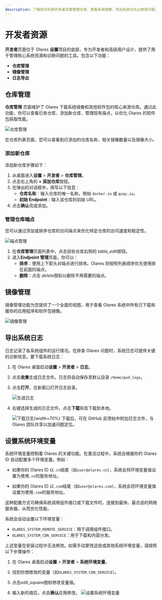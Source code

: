 ```yaml
---
description: 了解如何利用开发者页面管理仓库、查看系统镜像、导出系统日志以排查问题。
---
```


# 开发者资源

**开发者**页面位于 Olares **设置**项目的底部，专为开发者和高级用户设计，提供了用于管理核心系统资源和诊断问题的工具。包含以下功能：
* **仓库管理**
* **镜像管理**
* **日志导出**

## 仓库管理

**仓库管理** 页面维护了 Olares 下载系统镜像和其他软件包的核心来源仓库。通过此功能，你可以查看已有仓库、添加新仓库、管理现有端点，以优化 Olares 的软件包获取性能。

![仓库管理](/images/zh/manual/olares/repo-management.png#bordered)

在仓库列表页面，您可以查看到已添加的仓库名称、相关镜像数量以及镜像大小。

### 添加新仓库
添加新仓库步骤如下：
1. 从桌面进入**设置** > **开发者** > **仓库管理**。 
2. 点击右上角的 **+ 添加仓库**按钮。 
3. 在弹出的对话框中，填写以下信息：
   * **仓库名称**：输入仓库的唯一名称，例如 `docker.io` 或 `quay.io`。
   * **初始 Endpoint**：输入该仓库的初始 URL。 
4. 点击**确认**完成添加。

### 管理仓库端点

您可以通过添加或排序仓库的访问端点来优化特定仓库的访问速度和稳定性。

![端点管理](/images/zh/manual/olares/repo-endpoint-management.png#bordered)

1.  在**仓库管理**页面列表中，点击目标仓库右侧的 <i class="material-symbols-outlined">table_edit</i>按钮。
2. 进入**Endpoint 管理**页面，你可以：
   * **排序**：使用上下箭头对端点进行排序。Olares 将按照列表顺序优先使用排在前面的端点。
   * **删除**：点击 <i class="material-symbols-outlined">delete</i>图标以删除不再需要的端点。

## 镜像管理

镜像管理功能为您提供了一个全面的视图，用于查看 Olares 系统中所有已下载和缓存的应用程序和软件包镜像。

![镜像管理](/images/zh/manual/olares/image-management.png#bordered)

## 导出系统日志

日志记录了各系统组件的运行情况。在排查 Olares 问题时，系统日志可提供关键的诊断信息。要下载系统日志：

1. 在 Olares 桌面启动**设置** > **开发者** > **日志**。  
2. 点击**收集**生成日志文件。日志将自动保存至默认目录 `/Home/pod_logs`。 
3. 点击**打开**，在新窗口打开日志目录。  

   ![生成日志](/images/zh/manual/olares/export-log.png#bordered)

4. 右键选择生成的日志文件，点击**下载**将其下载到本地。  

   ![下载日志](/images/zh/manual/olares/download-log.png#bordered){width=70%}
下载后，可在 GitHub 反馈帖中附加日志文件，与 Olares 团队共享以加速问题定位。

## 设置系统环境变量

系统环境变量控制着 Olares 的关键功能。在激活过程中，系统会根据你的 Olares ID 自动配置多个环境变量。例如：

- 如果你的 Olares ID 以`.cn`结尾（如`user@olares.cn`），系统会将环境变量值设置为使用`.cn`的服务地址。

- 如果你的 Olares ID 以`.com`结尾（如`user@olares.com`），系统会将环境变量值设置为使用`.com`的服务地址。

这种配置方式可确保系统调用组件接口或下载文件时，连接到最快、最合适的网络服务器，从而优化性能。

系统会自动设置以下环境变量：

- `OLARES_SYSTEM_REMOTE_SERVICE`：用于调用组件接口。
- `OLARES_SYSTEM_CDN_SERVICE`：用于下载和内容分发。

上述变量在安装过程中无法修改。如需手动更改这些或其他系统环境变量，请按照以下步骤操作：

1.  在 Olares 桌面启动**设置** > **开发者** > **系统环境变量**。

2.  找到你想修改的变量（如`OLARES_SYSTEM_CDN_SERVICE`）。

3.  点击<i class="material-symbols-outlined">edit_square</i>图标修改变量值。

4.  输入新的值后，点击**确认**应用修改。
    ![设置系统环境变量](/images/zh/manual/olares/sys-env-var-cn.png#bordered)